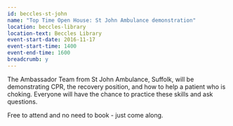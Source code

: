 ```yaml
---
id: beccles-st-john
name: "Top Time Open House: St John Ambulance demonstration"
location: beccles-library
location-text: Beccles Library
event-start-date: 2016-11-17
event-start-time: 1400
event-end-time: 1600
breadcrumb: y
---
```


The Ambassador Team from St John Ambulance, Suffolk, will be demonstrating CPR, the recovery position, and how to help a patient who is choking. Everyone will have the chance to practice these skills and ask questions.

Free to attend and no need to book - just come along.
